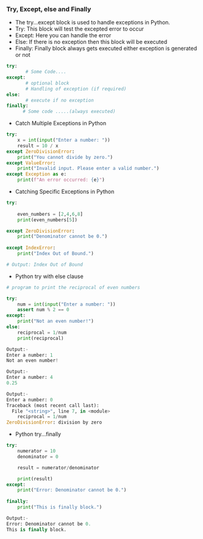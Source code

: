 ### Try, Except, else and Finally
* The try...except block is used to handle exceptions in Python.
* Try: This block will test the excepted error to occur
* Except:  Here you can handle the error
* Else: If there is no exception then this block will be executed
* Finally: Finally block always gets executed either exception is generated or not
```python
try:
       # Some Code.... 
except:
       # optional block
       # Handling of exception (if required)
else:
       # execute if no exception
finally:
      # Some code .....(always executed)
```
* Catch Multiple Exceptions in Python
```python
try:
    x = int(input("Enter a number: "))
    result = 10 / x
except ZeroDivisionError:
    print("You cannot divide by zero.")
except ValueError:
    print("Invalid input. Please enter a valid number.")
except Exception as e:
    print(f"An error occurred: {e}")
```
* Catching Specific Exceptions in Python
```python
try:
    
    even_numbers = [2,4,6,8]
    print(even_numbers[5])

except ZeroDivisionError:
    print("Denominator cannot be 0.")
    
except IndexError:
    print("Index Out of Bound.")

# Output: Index Out of Bound
```
* Python try with else clause
```python
# program to print the reciprocal of even numbers

try:
    num = int(input("Enter a number: "))
    assert num % 2 == 0
except:
    print("Not an even number!")
else:
    reciprocal = 1/num
    print(reciprocal)

Output:-
Enter a number: 1
Not an even number!

Output:-
Enter a number: 4
0.25

Output:-
Enter a number: 0
Traceback (most recent call last):
  File "<string>", line 7, in <module>
    reciprocal = 1/num
ZeroDivisionError: division by zero
```
* Python try...finally
```python
try:
    numerator = 10
    denominator = 0

    result = numerator/denominator

    print(result)
except:
    print("Error: Denominator cannot be 0.")
    
finally:
    print("This is finally block.")

Output:-
Error: Denominator cannot be 0.
This is finally block.
```